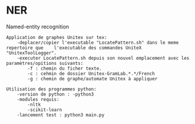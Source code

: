 # NER
Named-entity recognition

	Application de graphes Unitex sur tex:
		-deplacer/copier l'executable "LocatePattern.sh" dans le meme repertoire que 	l'executable des commandes UniteX "UnitexToolLogger".
		-executer LocatePattern.sh depuis son nouvel emplacement avec les paramètres/opitions suivants:
			-f : chemin du ficher texte.
			-c : cehmin de dossier Unitex-GramLab.*.*/French
			-g : chemin de graphe/automate Unitex à appliquer
	
	Utilisation des programmes python:
		-version de python : -python3
		-modules requis:
			-nltk
			-scikit-learn
		-lancement test : python3 main.py

				
 

